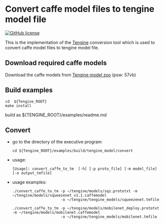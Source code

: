 # Convert caffe model files to tengine model file

[![GitHub license](http://OAID.github.io/pics/apache_2.0.svg)](./LICENSE)

This is the implementation of the [Tengine](https://github.com/OAID/Tengine) conversion tool which is used to convert caffe model files to tengine model file.

## Download required caffe models
Download the caffe models from [Tengine model zoo](https://pan.baidu.com/s/1LXZ8vOdyOo50IXS0CUPp8g) (psw: 57vb)

## Build examples
```
cd  ${Tengine_ROOT}
make install
```
build as ${TENGINE_ROOT}/examples/readme.md

## Convert
- go to the directory of the executive program

    ```
    cd ${Tengine_ROOT}/examples/build/tengine_model/convert
    ```
- usage:

    ```
    [Usage]: convert_caffe_to_tm  [-h] [-p proto_file] [-m model_file] [-o output_tmfile]
    ```

- usage examples:

    ```
    ./convert_caffe_to_tm -p ~/tengine/models/sqz.prototxt -m ~/tengine/models/squeezenet_v1.1.caffemodel 
                          -o ~/tengine/tengine_models/squeezenet.tmfile

    ./convert_caffe_to_tm -p ~/tengine/models/mobilenet_deploy.prototxt -m ~/tengine/models/mobilenet.caffemodel 
                          -o ~/tengine/tengine_models/mobilenet.tmfile
    ```

